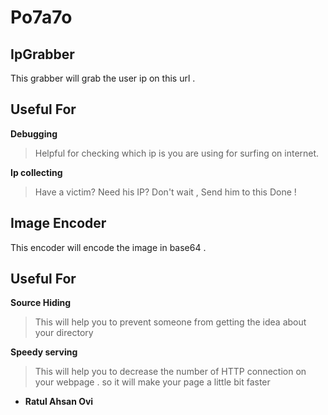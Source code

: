 # Po7a7o
## IpGrabber 

This grabber will grab the user ip on this url .

## Useful For
**Debugging**
> Helpful for checking which ip is you are using for surfing on internet. 

**Ip collecting**
> Have a victim? Need his IP? Don't wait , Send him to this Done !


## Image Encoder

This encoder will encode the image in base64 .

## Useful For
**Source Hiding**
> This will help you to prevent someone from getting the idea about your directory 

**Speedy serving**
> This will help you to decrease the number of HTTP connection on your webpage . so it will make your page a little bit faster

- **Ratul Ahsan Ovi**